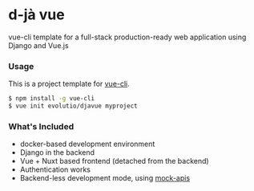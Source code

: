 # d-jà vue

vue-cli template for a full-stack production-ready web application using Django and Vue.js

### Usage

This is a project template for [vue-cli](https://github.com/vuejs/vue-cli).

``` bash
$ npm install -g vue-cli
$ vue init evolutio/djavue myproject
```

### What's Included

- docker-based development environment
- Django in the backend
- Vue + Nuxt based frontend (detached from the backend)
- Authentication works
- Backend-less development mode, using [mock-apis](https://medium.com/@tonylampada/javascript-mock-api-why-you-might-want-to-have-one-232b3ba46b12#.wjbs02z48)

